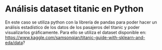 # Análisis dataset titanic en Python

En este caso se utiliza python con la librería de pandas para poder hacer un análisis estadístico de los datos de los pasajeros del titanic y poder visualizarlos gráficamente. 
Para ello se utiliza el dataset disponible en: https://www.kaggle.com/samsonqian/titanic-guide-with-sklearn-and-eda/data? 



